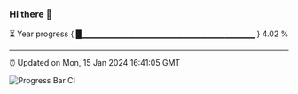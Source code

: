### Hi there 👋

⏳ Year progress { █▁▁▁▁▁▁▁▁▁▁▁▁▁▁▁▁▁▁▁▁▁▁▁▁▁▁▁▁▁ } 4.02 %

---

⏰ Updated on Mon, 15 Jan 2024 16:41:05 GMT

![Progress Bar CI](https://github.com/IshwaranRudhara/GIT-ACTION/workflows/Progress%20Bar%20CI/badge.svg)
